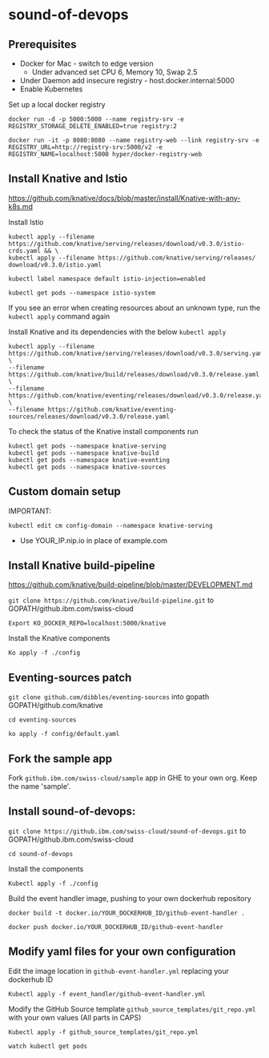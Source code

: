 # sound-of-devops

## Prerequisites

- Docker for Mac - switch to edge version
    - Under advanced set CPU 6, Memory 10, Swap 2.5
- Under Daemon add insecure registry - host.docker.internal:5000
- Enable Kubernetes

Set up a local docker registry 

```
docker run -d -p 5000:5000 --name registry-srv -e REGISTRY_STORAGE_DELETE_ENABLED=true registry:2

docker run -it -p 8080:8080 --name registry-web --link registry-srv -e REGISTRY_URL=http://registry-srv:5000/v2 -e REGISTRY_NAME=localhost:5000 hyper/docker-registry-web
```

## Install Knative and Istio

https://github.com/knative/docs/blob/master/install/Knative-with-any-k8s.md

Install Istio

```
kubectl apply --filename https://github.com/knative/serving/releases/download/v0.3.0/istio-crds.yaml && \
kubectl apply --filename https://github.com/knative/serving/releases/
download/v0.3.0/istio.yaml
```
`kubectl label namespace default istio-injection=enabled`

`kubectl get pods --namespace istio-system`

If you see an error when creating resources about an unknown type, run the `kubectl apply` command again


Install Knative and its dependencies with the below `kubectl apply`

```
kubectl apply --filename https://github.com/knative/serving/releases/download/v0.3.0/serving.yaml \
--filename https://github.com/knative/build/releases/download/v0.3.0/release.yaml \
--filename https://github.com/knative/eventing/releases/download/v0.3.0/release.yaml \
--filename https://github.com/knative/eventing-sources/releases/download/v0.3.0/release.yaml
```

To check the status of the Knative install components run

```
kubectl get pods --namespace knative-serving
kubectl get pods --namespace knative-build
kubectl get pods --namespace knative-eventing
kubectl get pods --namespace knative-sources
```

## Custom domain setup

IMPORTANT:

`kubectl edit cm config-domain --namespace knative-serving`

  - Use YOUR_IP.nip.io in place of example.com

## Install Knative build-pipeline

https://github.com/knative/build-pipeline/blob/master/DEVELOPMENT.md

`git clone https://github.com/knative/build-pipeline.git` to GOPATH/github.ibm.com/swiss-cloud
  
`Export KO_DOCKER_REPO=localhost:5000/knative`

Install the Knative components 

`Ko apply -f ./config`

## Eventing-sources patch 

`git clone github.com/dibbles/eventing-sources` into gopath GOPATH/github.com/knative

`cd eventing-sources`

`ko apply -f config/default.yaml`

## Fork the sample app 

Fork `github.ibm.com/swiss-cloud/sample` app in GHE to your own org. Keep the name 'sample'. 

## Install sound-of-devops:

`git clone https://github.ibm.com/swiss-cloud/sound-of-devops.git` to GOPATH/github.ibm.com/swiss-cloud

`cd sound-of-devops`

Install the components

`Kubectl apply -f ./config`

Build the event handler image, pushing to your own dockerhub repository

`docker build -t docker.io/YOUR_DOCKERHUB_ID/github-event-handler .`  

`docker push docker.io/YOUR_DOCKERHUB_ID/github-event-handler`

## Modify yaml files for your own configuration 

Edit the image location in `github-event-handler.yml` replacing your dockerhub ID 

`Kubectl apply -f event_handler/github-event-handler.yml`

Modify the GitHub Source template `github_source_templates/git_repo.yml` with your own values (All parts in CAPS)

`Kubectl apply -f github_source_templates/git_repo.yml`


`watch kubectl get pods` 